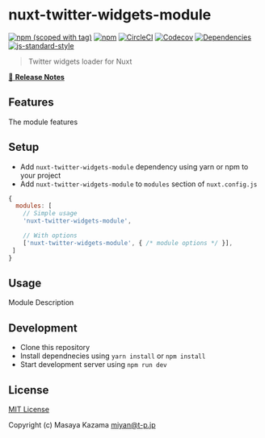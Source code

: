 # nuxt-twitter-widgets-module
[![npm (scoped with tag)](https://img.shields.io/npm/v/nuxt-twitter-widgets-module/latest.svg?style=flat-square)](https://npmjs.com/package/nuxt-twitter-widgets-module)
[![npm](https://img.shields.io/npm/dt/nuxt-twitter-widgets-module.svg?style=flat-square)](https://npmjs.com/package/nuxt-twitter-widgets-module)
[![CircleCI](https://img.shields.io/circleci/project/github/https://github.com/miyaoka/nuxt-twitter-widgets-module.svg?style=flat-square)](https://circleci.com/gh/https://github.com/miyaoka/nuxt-twitter-widgets-module)
[![Codecov](https://img.shields.io/codecov/c/github/https://github.com/miyaoka/nuxt-twitter-widgets-module.svg?style=flat-square)](https://codecov.io/gh/https://github.com/miyaoka/nuxt-twitter-widgets-module)
[![Dependencies](https://david-dm.org/https://github.com/miyaoka/nuxt-twitter-widgets-module/status.svg?style=flat-square)](https://david-dm.org/https://github.com/miyaoka/nuxt-twitter-widgets-module)
[![js-standard-style](https://img.shields.io/badge/code_style-standard-brightgreen.svg?style=flat-square)](http://standardjs.com)

> Twitter widgets loader for Nuxt

[📖 **Release Notes**](./CHANGELOG.md)

## Features

The module features

## Setup
- Add `nuxt-twitter-widgets-module` dependency using yarn or npm to your project
- Add `nuxt-twitter-widgets-module` to `modules` section of `nuxt.config.js`

```js
{
  modules: [
    // Simple usage
    'nuxt-twitter-widgets-module',

    // With options
    ['nuxt-twitter-widgets-module', { /* module options */ }],
 ]
}
```

## Usage

Module Description

## Development

- Clone this repository
- Install dependnecies using `yarn install` or `npm install`
- Start development server using `npm run dev`

## License

[MIT License](./LICENSE)

Copyright (c) Masaya Kazama <miyan@t-p.jp>
